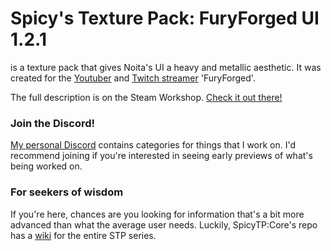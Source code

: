 # Spicy's Texture Pack: FuryForged UI 1.2.1
is a texture pack that gives Noita's UI a heavy and metallic aesthetic. It was created for the [Youtuber](https://www.youtube.com/furyforged) and [Twitch streamer](https://www.twitch.tv/furyforged) 'FuryForged'.

The full description is on the Steam Workshop. [Check it out there!](https://steamcommunity.com/sharedfiles/filedetails/?id=2892364418)
### Join the Discord!
[My personal Discord](https://discord.gg/4nN8KHBY6R) contains categories for things that I work on. I'd recommend joining if you're interested in seeing early previews of what's being worked on.

### For seekers of wisdom
If you're here, chances are you looking for information that's a bit more advanced than what the average user needs. Luckily, SpicyTP:Core's repo has a [wiki](https://github.com/SpicySpaceSnake/SpicyTP/wiki) for the entire STP series.
